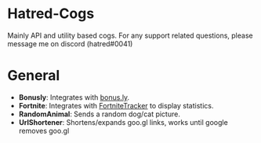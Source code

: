 # Hatred-Cogs
Mainly API and utility based cogs.
  For any support related questions, please message me on discord (hatred#0041)

# General
* **Bonusly**: Integrates with [bonus.ly](https://bonusly.gelato.io/).
* **Fortnite**: Integrates with [FortniteTracker](https://fortnitetracker.com/site-api) to display statistics.
* **RandomAnimal**: Sends a random dog/cat picture.
* **UrlShortener**: Shortens/expands goo.gl links, works until google removes goo.gl
